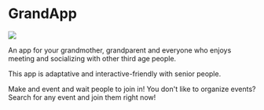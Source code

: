 # GrandApp

![](https://i.imgur.com/KPK79Gs.png)

An app for your grandmother, grandparent and everyone who enjoys meeting and socializing with other third age people.

This app is adaptative and interactive-friendly with senior people. 

Make and event and wait people to join in! You don't like to organize events? Search for any event and join them right now!
